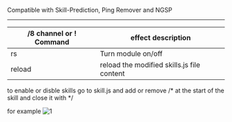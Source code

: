 Compatible with Skill-Prediction, Ping Remover and NGSP

------
/8 channel or ! Command | effect description
--- | ---
rs | Turn module on/off
reload | reload the modified skills.js file content

to enable or disble skills go to skill.js and add or remove /* at the start of the skill and close it with */


for example
![1](https://user-images.githubusercontent.com/35492207/115976332-cc98c580-a521-11eb-8638-46619ae621b1.png)
